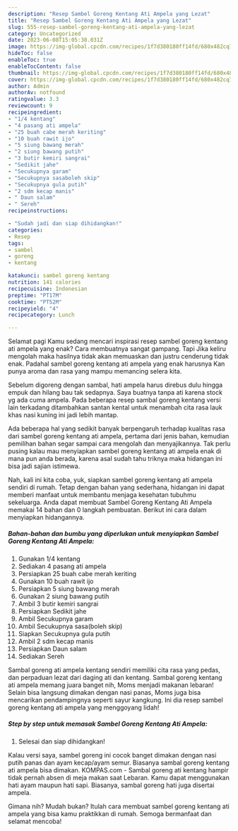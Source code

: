 ```yaml
---
description: "Resep Sambel Goreng Kentang Ati Ampela yang Lezat"
title: "Resep Sambel Goreng Kentang Ati Ampela yang Lezat"
slug: 555-resep-sambel-goreng-kentang-ati-ampela-yang-lezat
category: Uncategorized
date: 2023-06-08T15:05:38.031Z
image: https://img-global.cpcdn.com/recipes/1f7d380180ff14fd/680x482cq70/sambel-goreng-kentang-ati-ampela-foto-resep-utama.jpg
hideToc: false
enableToc: true
enableTocContent: false
thumbnail: https://img-global.cpcdn.com/recipes/1f7d380180ff14fd/680x482cq70/sambel-goreng-kentang-ati-ampela-foto-resep-utama.jpg
cover: https://img-global.cpcdn.com/recipes/1f7d380180ff14fd/680x482cq70/sambel-goreng-kentang-ati-ampela-foto-resep-utama.jpg
author: Admin
authorAv: notfound
ratingvalue: 3.3
reviewcount: 9
recipeingredient:
- "1/4 kentang"
- "4 pasang ati ampela"
- "25 buah cabe merah keriting"
- "10 buah rawit ijo"
- "5 siung bawang merah"
- "2 siung bawang putih"
- "3 butir kemiri sangrai"
- "Sedikit jahe"
- "Secukupnya garam"
- "Secukupnya sasaboleh skip"
- "Secukupnya gula putih"
- "2 sdm kecap manis"
- " Daun salam"
- " Sereh"
recipeinstructions:

- "Sudah jadi dan siap dihidangkan!"
categories:
- Resep
tags:
- sambel
- goreng
- kentang

katakunci: sambel goreng kentang 
nutrition: 141 calories
recipecuisine: Indonesian
preptime: "PT17M"
cooktime: "PT52M"
recipeyield: "4"
recipecategory: Lunch

---
```



Selamat pagi Kamu sedang mencari inspirasi resep sambel goreng kentang ati ampela yang enak? Cara membuatnya sangat gampang. Tapi Jika keliru mengolah maka hasilnya tidak akan memuaskan dan justru cenderung tidak enak. Padahal sambel goreng kentang ati ampela yang enak harusnya Kan punya aroma dan rasa yang mampu memancing selera kita.


Sebelum digoreng dengan sambal, hati ampela harus direbus dulu hingga empuk dan hilang bau tak sedapnya. Saya buatnya tanpa ati karena stock yg ada cuma ampela. Pada beberapa resep sambal goreng kentang versi lain terkadang ditambahkan santan kental untuk menambah cita rasa lauk khas nasi kuning ini jadi lebih mantap.

Ada beberapa hal yang sedikit banyak berpengaruh terhadap kualitas rasa dari sambel goreng kentang ati ampela, pertama dari jenis bahan, kemudian pemilihan bahan segar sampai cara mengolah dan menyajikannya. Tak perlu pusing kalau mau menyiapkan sambel goreng kentang ati ampela enak di mana pun anda berada, karena asal sudah tahu triknya maka hidangan ini bisa jadi sajian istimewa.


Nah, kali ini kita coba, yuk, siapkan sambel goreng kentang ati ampela sendiri di rumah. Tetap dengan bahan yang sederhana, hidangan ini dapat memberi manfaat untuk membantu menjaga kesehatan tubuhmu sekeluarga. Anda dapat membuat Sambel Goreng Kentang Ati Ampela memakai 14 bahan dan 0 langkah pembuatan. Berikut ini cara dalam menyiapkan hidangannya.

<!--inarticleads1-->

##### Bahan-bahan dan bumbu yang diperlukan untuk menyiapkan Sambel Goreng Kentang Ati Ampela:

1. Gunakan 1/4 kentang
1. Sediakan 4 pasang ati ampela
1. Persiapkan 25 buah cabe merah keriting
1. Gunakan 10 buah rawit ijo
1. Persiapkan 5 siung bawang merah
1. Gunakan 2 siung bawang putih
1. Ambil 3 butir kemiri sangrai
1. Persiapkan Sedikit jahe
1. Ambil Secukupnya garam
1. Ambil Secukupnya sasa(boleh skip)
1. Siapkan Secukupnya gula putih
1. Ambil 2 sdm kecap manis
1. Persiapkan  Daun salam
1. Sediakan  Sereh


Sambal goreng ati ampela kentang sendiri memiliki cita rasa yang pedas, dan perpaduan lezat dari daging ati dan kentang. Sambal goreng kentang ati ampela memang juara banget nih, Moms menjadi makanan lebaran! Selain bisa langsung dimakan dengan nasi panas, Moms juga bisa mencarikan pendampingnya seperti sayur kangkung. Ini dia resep sambel goreng kentang ati ampela yang menggoyang lidah! 

<!--inarticleads2-->

##### Step by step untuk memasak Sambel Goreng Kentang Ati Ampela:


1. Selesai dan siap dihidangkan!

Kalau versi saya, sambel goreng ini cocok banget dimakan dengan nasi putih panas dan ayam kecap/ayam semur. Biasanya sambal goreng kentang ati ampela bisa dimakan. KOMPAS.com - Sambal goreng ati kentang hampir tidak pernah absen di meja makan saat Lebaran. Kamu dapat menggunakan hati ayam maupun hati sapi. Biasanya, sambal goreng hati juga disertai ampela. 

Gimana nih? Mudah bukan? Itulah cara membuat sambel goreng kentang ati ampela yang bisa kamu praktikkan di rumah. Semoga bermanfaat dan selamat mencoba!

